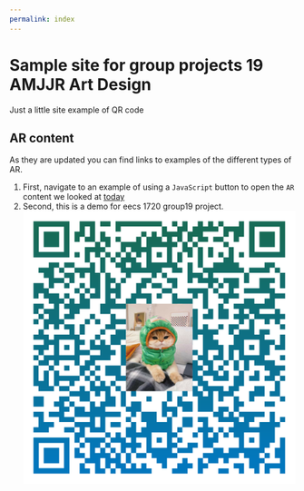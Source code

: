 ```yaml
---
permalink: index
---
```


# Sample site for group projects 19 AMJJR Art Design

Just a little site example of QR code

## AR content

As they are updated you can find links to examples of the different types of AR.

1. First, navigate to an example of using a `JavaScript` button to open the `AR` content we looked at [today](website/pages/index-1.html)
2. Second, this is a demo for  eecs 1720 group19 project.
![myqr_code.png](website/pages/add-QR-code/myqr_code.png)